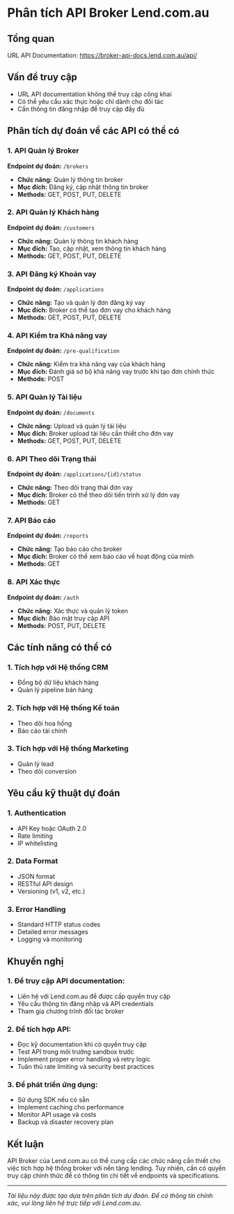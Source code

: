 # Phân tích API Broker Lend.com.au

## Tổng quan
URL API Documentation: https://broker-api-docs.lend.com.au/api/

## Vấn đề truy cập
- URL API documentation không thể truy cập công khai
- Có thể yêu cầu xác thực hoặc chỉ dành cho đối tác
- Cần thông tin đăng nhập để truy cập đầy đủ

## Phân tích dự đoán về các API có thể có

### 1. API Quản lý Broker
**Endpoint dự đoán:** `/brokers`
- **Chức năng:** Quản lý thông tin broker
- **Mục đích:** Đăng ký, cập nhật thông tin broker
- **Methods:** GET, POST, PUT, DELETE

### 2. API Quản lý Khách hàng
**Endpoint dự đoán:** `/customers`
- **Chức năng:** Quản lý thông tin khách hàng
- **Mục đích:** Tạo, cập nhật, xem thông tin khách hàng
- **Methods:** GET, POST, PUT, DELETE

### 3. API Đăng ký Khoản vay
**Endpoint dự đoán:** `/applications`
- **Chức năng:** Tạo và quản lý đơn đăng ký vay
- **Mục đích:** Broker có thể tạo đơn vay cho khách hàng
- **Methods:** GET, POST, PUT, DELETE

### 4. API Kiểm tra Khả năng vay
**Endpoint dự đoán:** `/pre-qualification`
- **Chức năng:** Kiểm tra khả năng vay của khách hàng
- **Mục đích:** Đánh giá sơ bộ khả năng vay trước khi tạo đơn chính thức
- **Methods:** POST

### 5. API Quản lý Tài liệu
**Endpoint dự đoán:** `/documents`
- **Chức năng:** Upload và quản lý tài liệu
- **Mục đích:** Broker upload tài liệu cần thiết cho đơn vay
- **Methods:** GET, POST, PUT, DELETE

### 6. API Theo dõi Trạng thái
**Endpoint dự đoán:** `/applications/{id}/status`
- **Chức năng:** Theo dõi trạng thái đơn vay
- **Mục đích:** Broker có thể theo dõi tiến trình xử lý đơn vay
- **Methods:** GET

### 7. API Báo cáo
**Endpoint dự đoán:** `/reports`
- **Chức năng:** Tạo báo cáo cho broker
- **Mục đích:** Broker có thể xem báo cáo về hoạt động của mình
- **Methods:** GET

### 8. API Xác thực
**Endpoint dự đoán:** `/auth`
- **Chức năng:** Xác thực và quản lý token
- **Mục đích:** Bảo mật truy cập API
- **Methods:** POST, PUT, DELETE

## Các tính năng có thể có

### 1. Tích hợp với Hệ thống CRM
- Đồng bộ dữ liệu khách hàng
- Quản lý pipeline bán hàng

### 2. Tích hợp với Hệ thống Kế toán
- Theo dõi hoa hồng
- Báo cáo tài chính

### 3. Tích hợp với Hệ thống Marketing
- Quản lý lead
- Theo dõi conversion

## Yêu cầu kỹ thuật dự đoán

### 1. Authentication
- API Key hoặc OAuth 2.0
- Rate limiting
- IP whitelisting

### 2. Data Format
- JSON format
- RESTful API design
- Versioning (v1, v2, etc.)

### 3. Error Handling
- Standard HTTP status codes
- Detailed error messages
- Logging và monitoring

## Khuyến nghị

### 1. Để truy cập API documentation:
- Liên hệ với Lend.com.au để được cấp quyền truy cập
- Yêu cầu thông tin đăng nhập và API credentials
- Tham gia chương trình đối tác broker

### 2. Để tích hợp API:
- Đọc kỹ documentation khi có quyền truy cập
- Test API trong môi trường sandbox trước
- Implement proper error handling và retry logic
- Tuân thủ rate limiting và security best practices

### 3. Để phát triển ứng dụng:
- Sử dụng SDK nếu có sẵn
- Implement caching cho performance
- Monitor API usage và costs
- Backup và disaster recovery plan

## Kết luận
API Broker của Lend.com.au có thể cung cấp các chức năng cần thiết cho việc tích hợp hệ thống broker với nền tảng lending. Tuy nhiên, cần có quyền truy cập chính thức để có thông tin chi tiết về endpoints và specifications.

---
*Tài liệu này được tạo dựa trên phân tích dự đoán. Để có thông tin chính xác, vui lòng liên hệ trực tiếp với Lend.com.au.*
